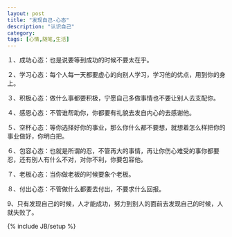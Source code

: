 ```yaml
---
layout: post
title: "发现自己-心态"
description: "认识自己"
category: 
tags: [心情,随笔,生活]
---
```

１、成功心态：也是说要等到成功的时候不要太在乎。

２、学习心态：每个人每一天都要虚心的向别人学习，学习他的优点，用到你的身上。

３、积极心态：做什么事都要积极，宁愿自己多做事情也不要让别人去支配你。

４、感恩心态：不管谁帮助你，你都要有礼貌去发自内心的去感谢他。

５、空杯心态：等你选择好你的事业，那么你什么都不要想，就想着怎么样把你的事业做好，你明白把。

６、包容心态：也就是所谓的忍，不管再大的事情，再让你伤心难受的事你都要忍，还有别人有什么不对，对你不利，你要包容他。

７、老板心态：当你做老板的时候要象个老板。

８、付出心态：不管做什么都要去付出，不要求什么回报。

9、只有发现自己的时候，人才能成功，努力到别人的面前去发现自己的时候，人就失败了。

{% include JB/setup %}
